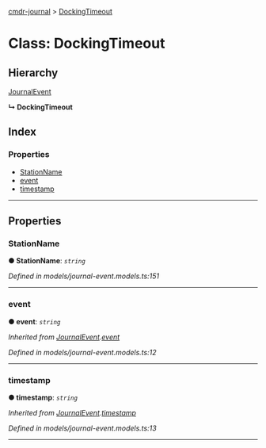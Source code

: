 [cmdr-journal](../README.md) > [DockingTimeout](../classes/dockingtimeout.md)



# Class: DockingTimeout

## Hierarchy


 [JournalEvent](journalevent.md)

**↳ DockingTimeout**







## Index

### Properties

* [StationName](dockingtimeout.md#stationname)
* [event](dockingtimeout.md#event)
* [timestamp](dockingtimeout.md#timestamp)



---
## Properties
<a id="stationname"></a>

###  StationName

**●  StationName**:  *`string`* 

*Defined in models/journal-event.models.ts:151*





___

<a id="event"></a>

###  event

**●  event**:  *`string`* 

*Inherited from [JournalEvent](journalevent.md).[event](journalevent.md#event)*

*Defined in models/journal-event.models.ts:12*





___

<a id="timestamp"></a>

###  timestamp

**●  timestamp**:  *`string`* 

*Inherited from [JournalEvent](journalevent.md).[timestamp](journalevent.md#timestamp)*

*Defined in models/journal-event.models.ts:13*





___


